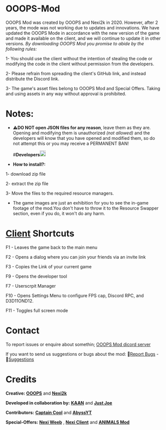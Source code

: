 # OOOPS-Mod
OOOPS Mod was created by OOOPS and Nexi2k in 2020. However, after 2 years, the mode was not working due to updates and innovations. We have updated the OOOPS Mode in accordance with the new version of the game and made it available on the client, and we will continue to update it in other versions. *By downloading OOOPS Mod you promise to abide by the following rules:*

1- You should use the client without the intention of stealing the code or modifying the code in the client without permission from the developers.

2- Please refrain from spreading the client's GitHub link, and instead distribute the Discord link. 

3- The game's asset files belong to OOOPS Mod and Special Offers. Taking and using assets in any way without approval is prohibited.

# Notes:

- ⚠️**DO NOT open JSON files for any reason**, leave them as they are. Opening and modifying them is unauthorized _(not allowed)_ and the developers will know that you have opened and modified them, so do not attempt this or you may receive a PERMANENT BAN!

  #**Developers**<img src="https://iili.io/JTflAKJ.png" alt="verified" width="19" height="19">

- **How to install?:**

 1- download zip file

 2- extract the zip file

 3- Move the files to the required resource managers.
  

- The game images are just an exhibition for you to see the in-game footage of the mod.You don't have to throw it to the Resource Swapper section, even if you do, it won't do any harm.
  

# [Client](https://social.venge.io/client) Shortcuts
F1 - Leaves the game back to the main menu

F2 - Opens a dialog where you can join your friends via an invite link

F3 - Copies the Link of your current game

F9 - Opens the developer tool

F7 - Userscrpit Manager

F10 - Opens Settings Menu to configure FPS cap, Discord RPC, and D3D11OND12.

F11 - Toggles full screen mode

# Contact
To report issues or enquire about somethin; [OOOPS Mod dicord server](https://youtube.com/@OOOPSio?si=KjjgGN1gNQo6A8sd)

If you want to send us suggestions or bugs about the mod:
🐞[Report Bugs](https://github.com/sheeshKAAN/OOOPS-mod/issues/3) - 💭[Suggestions](https://github.com/sheeshKAAN/OOOPS-mod/issues/4)
#  Credits
**Creative:**
**[OOOPS](https://youtube.com/@OOOPSio?si=KjjgGN1gNQo6A8sd)** and **[Nexi2k](https://github.com/NeXiDE)** 


**Developed in collaboration by:** 
**[KAAN](https://github.com/sheeshKAAN)** and **[Just Joe](https://github.com/JustxJoe)**

**Contributors:**
**[Captain Cool](https://github.com/Capta1nCool)** and **[AbyssYT](https://github.com/AbyssYT6)**
 

**Special-Offers:** **[Nexi Weeb](https://github.com/JustxJoe/NeXi-Weeb)** , **[Nexi Client]()** and **[ANIMALS Mod]()**
 
